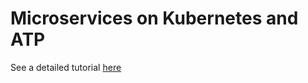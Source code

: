 # Microservices on Kubernetes and ATP

See a detailed tutorial [here](workshop/autonomous-transaction-processing/README.md)
